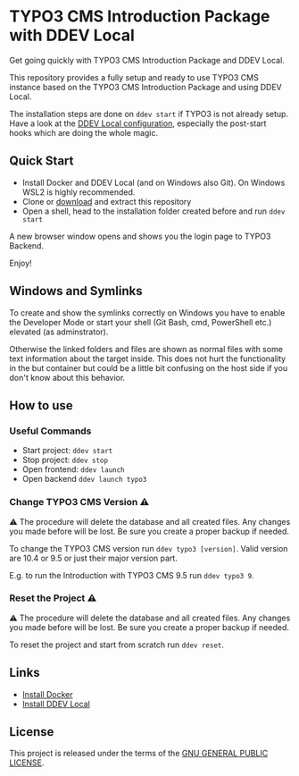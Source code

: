 # TYPO3 CMS Introduction Package with DDEV Local

Get going quickly with TYPO3 CMS Introduction Package and DDEV Local.

This repository provides a fully setup and ready to use TYPO3 CMS instance
based on the TYPO3 CMS Introduction Package and using DDEV Local.

The installation steps are done on `ddev start` if TYPO3 is not already setup.
Have a look at the [DDEV Local configuration](.ddev/config.yaml), especially
the post-start hooks which are doing the whole magic.

## Quick Start

* Install Docker and DDEV Local (and on Windows also Git). On Windows WSL2 is
  highly recommended.
* Clone or [download](https://github.com/GsTYPO3/introduction/archive/master.zip)
  and extract this repository
* Open a shell, head to the installation folder created before and run `ddev start`

A new browser window opens and shows you the login page to TYPO3 Backend.

Enjoy!

## Windows and Symlinks

To create and show the symlinks correctly on Windows you have to enable the
Developer Mode or start your shell (Git Bash, cmd, PowerShell etc.) elevated
(as adminstrator).

Otherwise the linked folders and files are shown as normal files with some text
information about the target inside. This does not hurt the functionality in
the but container but could be a little bit confusing on the host side if you
don't know about this behavior.

## How to use

### Useful Commands

* Start project: `ddev start`
* Stop project: `ddev stop`
* Open frontend: `ddev launch`
* Open backend `ddev launch typo3`

### Change TYPO3 CMS Version ⚠️

⚠️ The procedure will delete the database and all created files. Any changes you
made before will be lost. Be sure you create a proper backup if needed.

To change the TYPO3 CMS version run `ddev typo3 [version]`. Valid version are
10.4 or 9.5 or just their major version part.

E.g. to run the Introduction with TYPO3 CMS 9.5 run `ddev typo3 9`.

### Reset the Project ⚠️

⚠️ The procedure will delete the database and all created files. Any changes you
made before will be lost. Be sure you create a proper backup if needed.

To reset the project and start from scratch run `ddev reset`.

## Links

* [Install Docker](https://docs.docker.com/#docker-products)
* [Install DDEV Local](https://ddev.readthedocs.io/en/stable/)

## License

This project is released under the terms of the [GNU GENERAL PUBLIC LICENSE](LICENSE).
